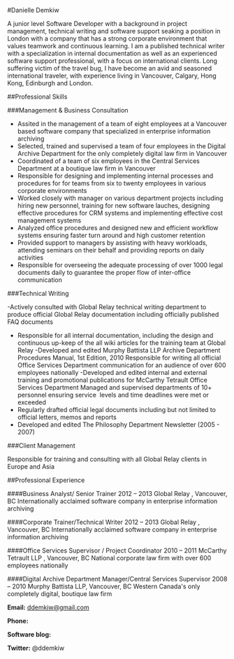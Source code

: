
#Danielle Demkiw

A junior level Software Developer with a background in project management, technical writing and software support seaking a position in London with a company that has a strong corporate environment that values teamwork and continuous learning. I am a published technical writer with a specialization in internal documentation as well as an experienced software support professional, with a focus on international clients. Long suffering victim of the travel bug, I have become an avid and seasoned international traveler, with experience living in  Vancouver, Calgary, Hong Kong, Edinburgh and London. 

##Professional Skills

###Management & Business Consultation

- Assited in the management of a team of eight employees at a Vancouver based software company that specialized in enterprise information archiving
- Selected, trained and supervised a team of four employees in the Digital Archive Department for the only completely digital law firm in Vancouver
- Coordinated of a team of six employees in the Central Services Department at a boutique law firm in Vancouver
- Responsible for designing and implementing internal processes and procedures for for teams from six to twenty employees in various corporate environments
- Worked closely with manager on various department projects including hiring new personnel, training for new software lauches, designing effective procedures for CRM systems and implementing effective cost management systems
- Analyzed office procedures and designed new and efficient workflow systems ensuring faster turn around and high customer retention
- Provided support to managers by assisting with heavy workloads, attending seminars on their behalf and providing reports on daily activities
- Responsible for overseeing the adequate processing of over 1000 legal documents daily to guarantee the proper flow of inter-office communication


###Technical Writing 

-Actively consulted with Global Relay technical writing department to produce official Global Relay documentation including officially published FAQ documents
- Responsible for all internal documentation, including the design and continuous up-keep of the all wiki articles for the training team at Global Relay
-Developed and edited Murphy Battista LLP Archive Department Procedures Manual, 1st Edition, 2010
Responsible for writing all official Office Services Department communication for an audience of over 600 employees nationally
-Developed and edited internal and external training and promotional publications for McCarthy Tetrault Office Services Department
Managed and supervised departments of 10+ personnel ensuring service  levels and time deadlines were met or exceeded
- Regularly drafted official legal documents including but not limited to official letters, memos and reports
- Developed and edited The Philosophy Department Newsletter (2005 - 2007)


###Client Management 

Responsible for training and consulting with all Global Relay clients in Europe and Asia




##Professional Experience 

####Business Analyst/ Senior Trainer	2012 – 2013
Global Relay , Vancouver, BC
Internationally acclaimed software company in enterprise information archiving


####Corporate Trainer/Technical Writer	2012 – 2013
Global Relay , Vancouver, BC
Internationally acclaimed software company in enterprise information archiving


####Office Services Supervisor / Project Coordinator	2010 – 2011
McCarthy Tetrault LLP , Vancouver, BC
National corporate law firm with over 600 employees nationally


####Digital Archive Department Manager/Central Services Supervisor 	2008 – 2010
Murphy Battista LLP, Vancouver, BC 
Western Canada's only completely digital, boutique law firm


__Email:__ ddemkiw@gmail.com

__Phone:__ 

__Software blog:__ 

__Twitter:__ @ddemkiw
